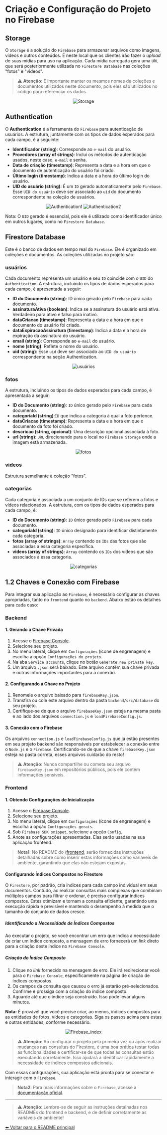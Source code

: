 # Criação e Configuração do Projeto no Firebase

## Storage

O `Storage` é a solução do `Firebase` para armazenar arquivos como imagens, vídeos e outros conteúdos. É neste local que os clientes irão fazer o *upload* de suas mídias para uso na aplicação. Cada mídia carregada gera uma `URL` que será posteriormente utilizada no `Firestore Database` nas coleções "fotos" e "videos".

> ⚠️ **Atenção**: É importante manter os mesmos nomes de coleções e documentos utilizados neste documento, pois eles são utilizados no código para referenciar os dados.

<div align="center">

![Storage](https://github.com/imsamuelcovalero/Project-Private-Media/assets/98184355/08ffea3b-5059-4261-9f78-7024f1c06720)

</div>

## Authentication

O **Authentication** é a ferramenta do `Firebase` para autenticação de usuários. A estrutura, juntamente com os tipos de dados esperados para cada campo, é a seguinte:

- **Identificador (string)**: Corresponde ao `e-mail` do usuário.
- **Provedores (array of strings)**: Inclui os métodos de autenticação usados, neste caso, `e-mail` e senha.
- **Data de criação (timestamp)**: Representa a data e a hora em que o documento de autenticação do usuário foi criado.
- **Último login (timestamp)**: Indica a data e a hora do último login do usuário.
- **UID do usuário (string)**: É um `ID` gerado automaticamente pelo `Firebase`. Esse `UID do usuário` deve ser associado ao `uid` do documento correspondente na coleção de usuários.

<div align="center">

![Authentication1](https://github.com/imsamuelcovalero/Project-Private-Media/assets/98184355/d719f1cc-78e0-4955-a18d-02eb1d50b54b)
![Authentication2](https://github.com/imsamuelcovalero/Project-Private-Media/assets/98184355/c5335f28-2969-4e33-a98a-75512fea729f)

</div>

Nota: O `UID` gerado é essencial, pois ele é utilizado como identificador único em outros lugares, como no `Firestore Database`.

## Firestore Database

Este é o banco de dados em tempo real do `Firebase`. Ele é organizado em coleções e documentos. As coleções utilizadas no projeto são:

### usuários

Cada documento representa um usuário e seu `ID` coincide com o `UID` do `Authentication`. A estrutura, incluindo os tipos de dados esperados para cada campo, é apresentada a seguir:

- **ID do Documento (string)**: ID único gerado pelo `Firebase` para cada documento.
- **assinaturaAtiva (boolean)**: Indica se a assinatura do usuário está ativa. Verdadeiro para ativo e falso para inativo.
- **dataCriacao (timestamp)**: Representa a data e a hora em que o documento do usuário foi criado.
- **dataExpiracaoAssinatura (timestamp)**: Indica a data e a hora de expiração da assinatura do usuário.
- **email (string)**: Corresponde ao `e-mail` do usuário.
- **nome (string)**: Reflete o nome do usuário.
- **uid (string)**: Esse `uid` deve ser associado ao `UID do usuário` correspondente na seção Authentication.

<div align="center">

![usuários](https://github.com/imsamuelcovalero/Project-Private-Media/assets/98184355/026455a9-9a20-47a6-a247-6f2cca8bb2c3)

</div>

### fotos

A estrutura, incluindo os tipos de dados esperados para cada campo, é apresentada a seguir:

- **ID do Documento (string)**: `ID` único gerado pelo `Firebase` para cada documento.
- **categoriaId (string)**:`ID` que indica a categoria à qual a foto pertence.
- **dataCriacao (timestamp)**: Representa a data e a hora em que o documento da foto foi criado.
- **descricao (string, opcional)**: Uma descrição opcional associada à foto.
- **url (string)**: `URL` direcionando para o local no `Firebase Storage` onde a imagem está armazenada.

<div align="center">

![fotos](https://github.com/imsamuelcovalero/Project-Private-Media/assets/98184355/ede7cfc7-afe0-458d-bc35-5b686d21e771)

</div>

### videos

Estrutura semelhante à coleção "fotos".

### categorias

Cada categoria é associada a um conjunto de IDs que se referem a fotos e vídeos relacionados. A estrutura, com os tipos de dados esperados para cada campo, é:

- **ID do Documento (string)**: `ID` único gerado pelo `Firebase` para cada documento.
- **categoriaId (string)**: `ID` único designado para identificar distintamente cada categoria.
- **fotos (array of strings)**: `Array` contendo os `IDs` das fotos que são associadas a essa categoria específica.
- **videos (array of strings)**: `Array` contendo os `IDs` dos vídeos que são associados a essa categoria.

<div align="center">

![categorias](https://github.com/imsamuelcovalero/Project-Private-Media/assets/98184355/67899e81-001e-43ad-a9b3-99de58c5de26)

</div>

## 1.2 Chaves e Conexão com Firebase

Para integrar sua aplicação ao `Firebase`, é necessário configurar as chaves apropriadas, tanto no `frontend` quanto no `backend`. Abaixo estão os detalhes para cada caso:

### Backend

#### 1. Gerando a Chave Privada

1. Acesse o [Firebase Console](https://console.firebase.google.com/).
2. Selecione seu projeto.
3. No menu lateral, clique em `Configurações` (ícone de engrenagem) e escolha a opção `Configurações do projeto`.
4. Na aba `Service accounts`, clique no botão `Generate new private key`.
5. Um arquivo `.json` será baixado. Este arquivo contém sua chave privada e outras informações importantes para a conexão.

#### 2. Configurando a Chave no Projeto

1. Renomeie o arquivo baixado para `firebaseKey.json`.
2. Transfira ou cole este arquivo dentro da pasta `backend/src/database` do seu projeto.
3. Certifique-se de que o arquivo `firebaseKey.json` esteja na mesma pasta e ao lado dos arquivos `connection.js` e `loadFirebaseConfig.js`.

#### 3. Conexão com o Firebase

Os arquivos `connection.js` e `loadFirebaseConfig.js` que já estão presentes em seu projeto backend são responsáveis por estabelecer a conexão entre o `Node.js` e o `Firebase`. Certificando-se de que a chave `firebaseKey.json` esteja na pasta correta, esses arquivos cuidarão do resto!

> ⚠️ **Atenção**: Nunca compartilhe ou cometa seu arquivo `firebaseKey.json` em repositórios públicos, pois ele contém informações sensíveis.

### Frontend

#### 1. Obtendo Configurações de Inicialização

1. Acesse o [Firebase Console](https://console.firebase.google.com/).
2. Selecione seu projeto.
3. No menu lateral, clique em `Configurações` (ícone de engrenagem) e escolha a opção `Configurações gerais`.
4. Sob `Firebase SDK snippet`, selecione a opção `Config`.
5. Anote as configurações apresentadas. Elas serão usadas na sua aplicação frontend.

> **Nota1**: No README do ([frontend](frontend/README.md), serão fornecidas instruções detalhadas sobre como inserir estas informações como variáveis de ambiente, garantindo que elas não estejam expostas.

#### Configurando Índices Compostos no Firestore

O `Firestore`, por padrão, cria índices para cada campo individual em seus documentos. Contudo, ao realizar consultas mais complexas que combinam múltiplos campos para filtrar e ordenar, é preciso configurar índices compostos. Estes otimizam e tornam a consulta eficiente, garantindo uma execução rápida e previsível e mantendo o desempenho à medida que o tamanho do conjunto de dados cresce.

##### Identificando a Necessidade de Índices Compostos

Ao executar o projeto, se você encontrar um erro que indica a necessidade de criar um índice composto, a mensagem de erro fornecerá um *link* direto para a criação deste índice no `Firebase Console`.

##### Criação do Índice Composto

1. Clique no *link* fornecido na mensagem de erro. Ele irá redirecionar você para o `Firebase Console`, especificamente na página de criação de índices compostos.
2. Os campos da consulta que causou o erro já estarão pré-selecionados. Confirme e prossiga com a criação do índice composto.
3. Aguarde até que o índice seja construído. Isso pode levar alguns minutos.

**Nota:** É provável que você precise criar, ao menos, índices compostos para as entidades de fotos, vídeos e categorias. Siga os passos acima para estas e outras entidades, conforme necessário.

<div align="center">

![Firebase_index](https://github.com/imsamuelcovalero/Project-Private-Media/assets/98184355/fd914fd3-1efa-4452-920f-34424591f93a)

</div>

> ⚠️ **Atenção**: Ao configurar o projeto pela primeira vez ou após realizar mudanças nas consultas do Firestore, é uma boa prática testar todas as funcionalidades e certificar-se de que todas as consultas estão executando corretamente. Isso ajudará a identificar rapidamente a necessidade de índices compostos adicionais.

Com essas configurações, sua aplicação está pronta para se conectar e interagir com o `Firebase`.

> **Nota2**: Para mais informações sobre o `Firebase`, acesse a [documentação oficial](https://firebase.google.com/docs).
---
> ⚠️ **Atenção**: Lembre-se de seguir as instruções detalhadas nos READMEs do frontend e backend, e de definir corretamente as variáveis de ambiente!

[⬅ Voltar para o README principal](./README.md)
